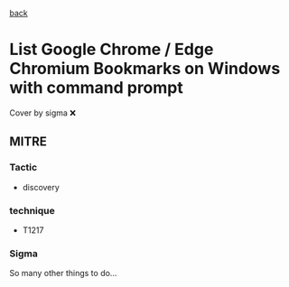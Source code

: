 [back](../index.md)
# List Google Chrome / Edge Chromium Bookmarks on Windows with command prompt
Cover by sigma :x: 

## MITRE
### Tactic
  - discovery

### technique
  - T1217

### Sigma

 So many other things to do...